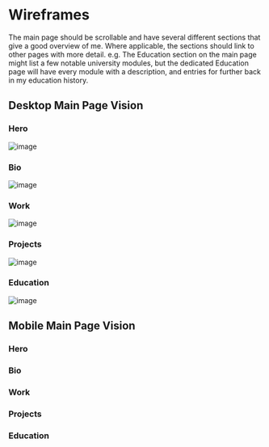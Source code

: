 # Wireframes
The main page should be scrollable and have several different sections
that give a good overview of me. Where applicable, the sections should
link to other pages with more detail. e.g. The Education section on the
main page might list a few notable university modules, but the dedicated
Education page will have every module with a description, and entries
for further back in my education history.

## Desktop Main Page Vision

### Hero
![image](https://github.com/BenTaylor25/WebPortfolio2024/assets/97246704/334a1bb6-3eca-461b-9117-901b6659d220)

### Bio
![image](https://github.com/BenTaylor25/WebPortfolio2024/assets/97246704/9bfcfaf6-e0d5-4aad-8872-007ddcfea654)

### Work
![image](https://github.com/BenTaylor25/WebPortfolio2024/assets/97246704/1d2cc456-2fa4-409b-a308-38d033212b7f)

### Projects
![image](https://github.com/BenTaylor25/WebPortfolio2024/assets/97246704/a386962a-c60a-4f7a-a785-d9b0c43a771a)

### Education
![image](https://github.com/BenTaylor25/WebPortfolio2024/assets/97246704/0d9c9fdf-0818-43e6-b396-b259a7ec81fc)


## Mobile Main Page Vision

### Hero

### Bio

### Work

### Projects

### Education


